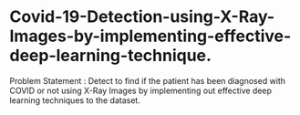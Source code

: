 # Covid-19-Detection-using-X-Ray-Images-by-implementing-effective-deep-learning-technique.
Problem Statement : Detect to find if the patient has been diagnosed with COVID or not using X-Ray Images by implementing out effective deep learning techniques to the dataset.

